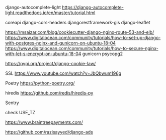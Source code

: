 
django-autocomplete-light 
https://django-autocomplete-light.readthedocs.io/en/master/tutorial.html


coreapi
django-cors-headers
djangorestframework-gis
django-leaflet

https://msaizar.com/blog/cookiecutter-django-nginx-route-53-and-elb/
https://www.digitalocean.com/community/tutorials/how-to-set-up-django-with-postgres-nginx-and-gunicorn-on-ubuntu-18-04
https://www.digitalocean.com/community/tutorials/how-to-secure-nginx-with-let-s-encrypt-on-ubuntu-18-04
gunicorn
psycopg2

https://pypi.org/project/django-cookie-law/

SSL
https://www.youtube.com/watch?v=JbQbwum196g

Poetry
https://python-poetry.org/

hiredis
https://github.com/redis/hiredis-py

Sentry

check USE_TZ

https://www.braintreepayments.com/


https://github.com/razisayyed/django-ads